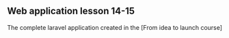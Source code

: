## Web application lesson 14-15

The complete laravel application created in the [From idea to launch course]

